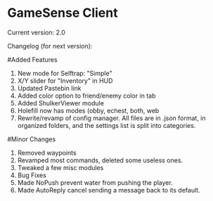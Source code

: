 # GameSense Client

Current version: 2.0

Changelog (for next version):

#Added Features
1) New mode for Selftrap: "Simple"
2) X/Y slider for "Inventory" in HUD
3) Updated Pastebin link
4) Added color option to friend/enemy color in tab
5) Added ShulkerViewer module
6) Holefill now has modes (obby, echest, both, web
7) Rewrite/revamp of config manager. All files are in .json format, in organized folders, and the settings list is split into categories.

#Minor Changes
1) Removed waypoints
2) Revamped most commands, deleted some useless ones.
3) Tweaked a few misc modules
4) Bug Fixes
5) Made NoPush prevent water from pushing the player.
6) Made AutoReply cancel sending a message back to its default.

